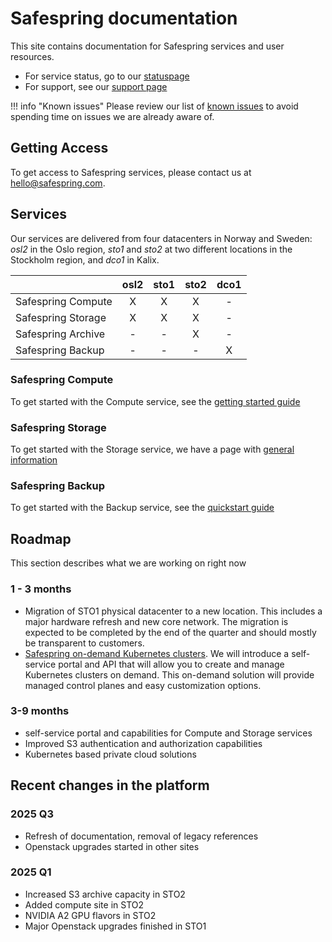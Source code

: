 # Safespring documentation

This site contains documentation for Safespring services and user resources.

* For service status, go to our [statuspage](https://status.safespring.com)
* For support, see our [support page][sup]

!!! info "Known issues"
    Please review our list of [known issues][ki] to avoid spending time on issues
    we are already aware of.

## Getting Access

To get access to Safespring services, please contact us at hello@safespring.com.

## Services

Our services are delivered from four datacenters in Norway and Sweden: *osl2*
in the Oslo region,
*sto1* and *sto2* at two different locations in the Stockholm region,
and *dco1* in Kalix.

|                    | osl2  | sto1  | sto2  | dco1  |
|:-------------------|:-----:|:-----:|:-----:|:-----:|
| Safespring Compute |   X   |   X   |   X   |   -   |
| Safespring Storage |   X   |   X   |   X   |   -   |
| Safespring Archive |   -   |   -   |   X   |   -   |
| Safespring Backup  |   -   |   -   |   -   |   X   |


### Safespring Compute

To get started with the Compute service, see the [getting started guide](compute/getting-started)

### Safespring Storage

To get started with the Storage service, we have a page with [general
information](storage/getting-started/)

### Safespring Backup

To get started with the Backup service,
see the [quickstart guide](backup/quickstart-guide.md)

## Roadmap

This section describes what we are working on right now

### 1 - 3 months

* Migration of STO1 physical datacenter to a new location. This includes a major hardware refresh and new core network. The migration is expected to be completed by the end of the quarter and should mostly be transparent to customers.
* [Safespring on-demand Kubernetes clusters](https://www.safespring.com/en/services/containerplatform/). We will introduce a self-service portal and API that will allow you to create and manage Kubernetes clusters on demand. This on-demand solution will provide managed control planes and easy customization options.

### 3-9 months

* self-service portal and capabilities for Compute and Storage services
* Improved S3 authentication and authorization capabilities
* Kubernetes based private cloud solutions

## Recent changes in the platform

### 2025 Q3

* Refresh of documentation, removal of legacy references
* Openstack upgrades started in other sites

### 2025 Q1

* Increased S3 archive capacity in STO2
* Added compute site in STO2
* NVIDIA A2 GPU flavors in STO2
* Major Openstack upgrades finished in STO1

[ki]:service/known_issues/
[sup]:service/support/
